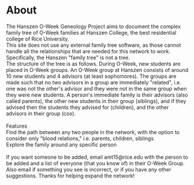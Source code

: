 <html>
<head>
    <h1>About</h1>
</head>
<body>
    <p>
    The Hanszen O-Week Geneology Project aims to document the complex family tree of O-Week families at Hanszen College, the best residential college of Rice University.
    <br>
    This site does not use any external family tree software, as those cannot handle all the relationships that are needed for this network to work. Specifically, the Hanszen "family tree" is not a tree.
    <br>
    The structure of the tree is as follows. During O-Week, new students are placed in O-Week groups. An O-Week group at Hanszen consists of around 10 new students and 4 advisors (at least sophomores). The groups are made such that no two advisors in a group are immediately "related", i.e. one was not the other's advisor and they were not in the same group when they were new students. A person's immediate family is their advisors (also called parents), the other new students in their group (siblings), and if they advised then the students they advised for (children), and the other advisors in their group (cos).
    <br><br>
    Features
    <br>
    Find the path between any two people in the network, with the option to consider only "blood relations," i.e. parents, children, siblings
    <br>
    Explore the family around any specific person
    <br>
    <br>
    If you want someone to be added, email amt15@rice.edu with the person to be added and a list of everyone (that you know of) in their O-Week Group. Also email if something you see is incorrect, or if you have any other suggestions. Thanks for helping expand the network!
    </p>
</body>
</html>